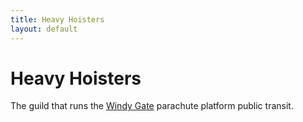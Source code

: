 ```yaml
---
title: Heavy Hoisters
layout: default
---
```


# Heavy Hoisters
The guild that runs the [Windy Gate](/FATE_in_the_BAWG/locations/Windy_Gate.html) parachute platform public transit.